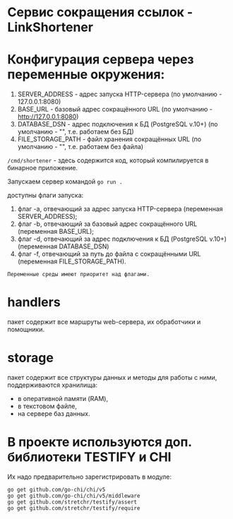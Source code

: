 # Сервис сокращения ссылок - LinkShortener
# Конфигурация сервера через переменные окружения:
1. SERVER_ADDRESS - адрес запуска HTTP-сервера (по умолчанию - 127.0.0.1:8080)
2. BASE_URL - базовый адрес сокращённого URL (по умолчанию - http://127.0.0.1:8080)
3. DATABASE_DSN - адрес подключения к БД (PostgreSQL v.10+) (по умолчанию - "", т.е. работаем без БД)
3. FILE_STORAGE_PATH - файл хранения сокращённых URL (по умолчанию - "", т.е. работаем без файла)

`/cmd/shortener` - здесь содержится код, который компилируется в бинарное приложение.

Запускаем сервер командой `go run .`

доступны флаги запуска:
1. флаг -a, отвечающий за адрес запуска HTTP-сервера (переменная SERVER_ADDRESS);
2. флаг -b, отвечающий за базовый адрес сокращённого URL (переменная BASE_URL);
3. флаг -d, отвечающий за адрес подключения к БД (PostgreSQL v.10+) (переменная DATABASE_DSN)
4. флаг -f, отвечающий за путь до файла с сокращёнными URL (переменная FILE_STORAGE_PATH).

`Переменные среды имеют приоритет над флагами.`

# handlers
пакет содержит все маршруты web-сервера, их обработчики и помощники.
# storage
пакет содержит все структуры данных и методы для работы с ними, поддерживаются хранилища:
- в оперативной памяти (RAM),
- в текстовом файле,
- на сервере баз данных.

# В проекте используются доп. библиотеки TESTIFY и CHI
Их надо предварительно зарегистрировать в модуле:
```
go get github.com/go-chi/chi/v5  
go get github.com/go-chi/chi/v5/middleware
go get github.com/stretchr/testify/assert
go get github.com/stretchr/testify/require
```
